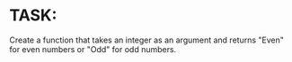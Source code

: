 # TASK:

Create a function that takes an integer as an argument and returns "Even" for even numbers or "Odd" for odd numbers.
